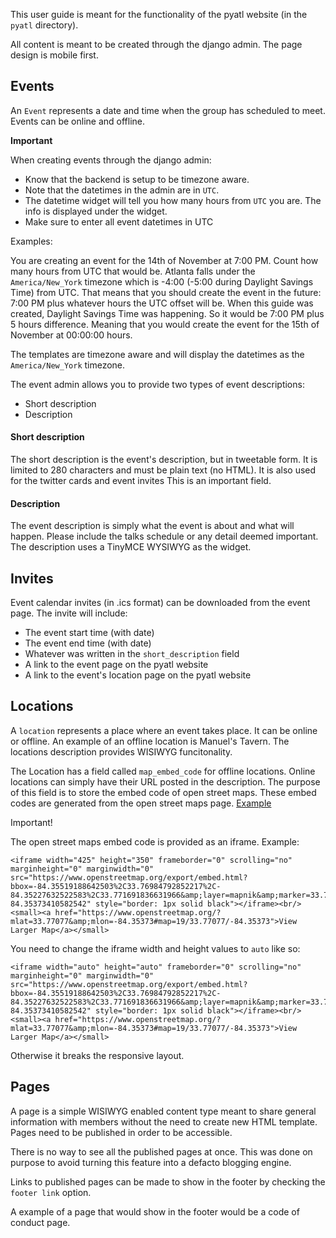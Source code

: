 This user guide is meant for the functionality of the pyatl website (in the `pyatl` directory).

All content is meant to be created through the django admin.
The page design is mobile first.

## Events

An `Event` represents a date and time when the group has scheduled to meet.
Events can be online and offline.

**Important**

When creating events through the django admin:

- Know that the backend is setup to be timezone aware.
- Note that the datetimes in the admin are in `UTC`.
- The datetime widget will tell you how many hours from `UTC` you are. The info is displayed under the widget.
- Make sure to enter all event datetimes in UTC

Examples:

You are creating an event for the 14th of November at 7:00 PM.
Count how many hours from UTC that would be. 
Atlanta falls under the `America/New_York` timezone which is -4:00 (-5:00 during Daylight Savings Time) from UTC.
That means that you should create the event in the future: 7:00 PM plus whatever hours the UTC offset will be.
When this guide was created, Daylight Savings Time was happening. So it would be 7:00 PM plus 5 hours difference. Meaning that you would
create the event for the 15th of November at 00:00:00 hours.

The templates are timezone aware and will display the datetimes as the `America/New_York` timezone.


The event admin allows you to provide two types of event descriptions:

- Short description
- Description

#### Short description

The short description is the event's description, but in tweetable form.
It is limited to 280 characters and must be plain text (no HTML).
It is also used for the twitter cards and event invites
This is an important field. 

#### Description

The event description is simply what the event is about and what will happen.
Please include the talks schedule or any detail deemed important.
The description uses a TinyMCE WYSIWYG as the widget.


## Invites

Event calendar invites (in .ics format) can be downloaded from the event page.
The invite will include:

- The event start time (with date)
- The event end time (with date)
- Whatever was written in the `short_description` field
- A link to the event page on the pyatl website
- A link to the event's location page on the pyatl website


## Locations

A `location` represents a place where an event takes place. It can be online or offline.
An example of an offline location is Manuel's Tavern.
The locations description provides WISIWYG funcitonality.

The Location has a field called `map_embed_code` for offline locations. Online locations can simply have their URL posted in the description.
The purpose of this field is to store the embed code of open street maps.
These embed codes are generated from the open street maps page. [Example](https://www.openstreetmap.org/export#map=19/33.77077/-84.35373)

Important!

The open street maps embed code is provided as an iframe.
Example:

```
<iframe width="425" height="350" frameborder="0" scrolling="no" marginheight="0" marginwidth="0" src="https://www.openstreetmap.org/export/embed.html?bbox=-84.35519188642503%2C33.76984792852217%2C-84.35227632522583%2C33.771691836631966&amp;layer=mapnik&amp;marker=33.77076988753727%2C-84.35373410582542" style="border: 1px solid black"></iframe><br/><small><a href="https://www.openstreetmap.org/?mlat=33.77077&amp;mlon=-84.35373#map=19/33.77077/-84.35373">View Larger Map</a></small>
```

You need to change the iframe width and height values to `auto` like so: 

```
<iframe width="auto" height="auto" frameborder="0" scrolling="no" marginheight="0" marginwidth="0" src="https://www.openstreetmap.org/export/embed.html?bbox=-84.35519188642503%2C33.76984792852217%2C-84.35227632522583%2C33.771691836631966&amp;layer=mapnik&amp;marker=33.77076988753727%2C-84.35373410582542" style="border: 1px solid black"></iframe><br/><small><a href="https://www.openstreetmap.org/?mlat=33.77077&amp;mlon=-84.35373#map=19/33.77077/-84.35373">View Larger Map</a></small>
```

Otherwise it breaks the responsive layout.

## Pages

A page is a simple WISIWYG enabled content type meant to share general information
with members without the need to create new HTML template. Pages need to be published in order to be accessible.

There is no way to see all the published pages at once. This was done on purpose to avoid turning this feature
into a defacto blogging engine.

Links to published pages can be made to show in the footer by checking the `footer link` option.

A example of a page that would show in the footer would be a code of conduct page.
